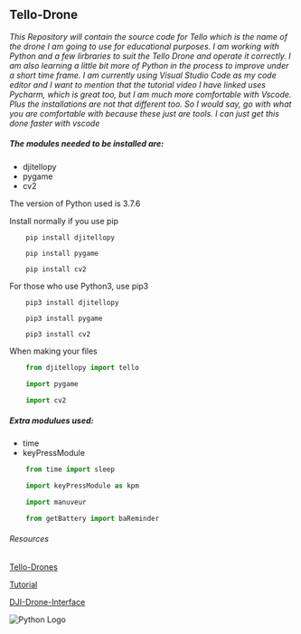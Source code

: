## Tello-Drone

*This Repository will contain the source code for Tello which is the name of the drone I am going to use for educational purposes. I am working with Python and a few lirbraries to suit the Tello Drone and operate it correctly. I am also learning a little bit more of Python in the process to improve under a short time frame. I am currently using Visual Studio Code as my code editor and I want to mention that the tutorial video I have linked uses Pycharm, which is great too, but I am much more comfortable with Vscode. Plus the installations are not that different too. So I would say, go with what you are comfortable with because these just are tools. I can just get this done faster with vscode*

##### The modules needed to be installed are:
* djitellopy
* pygame
* cv2

The version of Python used is 3.7.6

Install normally if you use pip
```
    pip install djitellopy
    
    pip install pygame

    pip install cv2
```

For those who use Python3, use pip3
```
    pip3 install djitellopy

    pip3 install pygame

    pip3 install cv2
```

When making your files
```python
    from djitellopy import tello

    import pygame

    import cv2
```

##### Extra modulues used:
* time
* keyPressModule

```python
    from time import sleep

    import keyPressModule as kpm

    import manuveur

    from getBattery import baReminder
```

###### *Resources*
[Tello-Drones](https://www.ryzerobotics.com/tello
"Website for Drones") 

[Tutorial](https://www.youtube.com/watch?v=LmEcyQnfpDA
"Approx 3 hours long")

[DJI-Drone-Interface](https://github.com/damiafuentes/DJITelloPy
"GitHub Repository")

![Python Logo](https://logos-download.com/wp-content/uploads/2016/10/Python_logo_icon.png)
